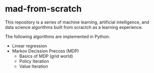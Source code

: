 # mad-from-scratch
This repository is a series of machine learning, artificial intelligence, and data science algorithms built from scractch as a learning experience.

The following algorithms are implemented in Python:

- Linear regression
- Markov Decission Precoss (MDP)
	- Basics of MDP (grid world)
	- Policy Iteration
	- Value Iteration

